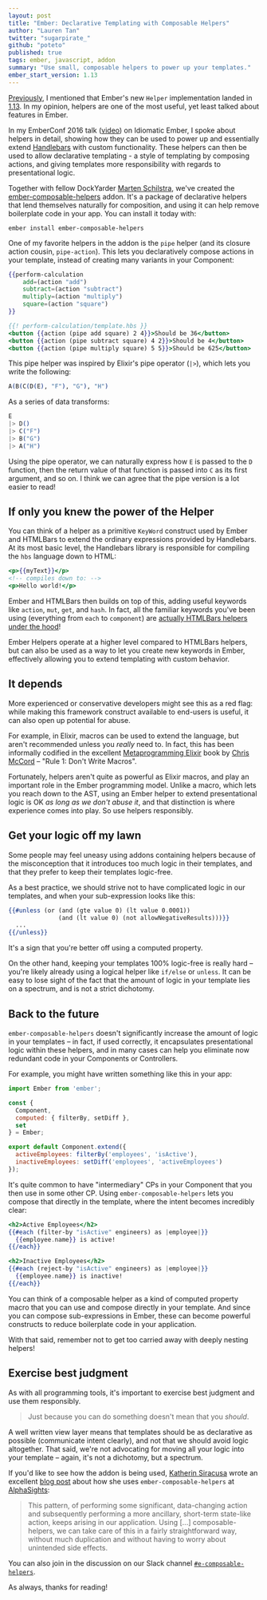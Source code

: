 ```yaml
---
layout: post
title: "Ember: Declarative Templating with Composable Helpers"
author: "Lauren Tan"
twitter: "sugarpirate_"
github: "poteto"
published: true
tags: ember, javascript, addon
summary: "Use small, composable helpers to power up your templates."
ember_start_version: 1.13
---
```


[Previously][previous-post], I mentioned that Ember's new `Helper` implementation landed in [1.13][helper-introduced]. In my opinion, helpers are one of the most useful, yet least talked about features in Ember.

In my EmberConf 2016 talk ([video][idiomatic-ember]) on Idiomatic Ember, I spoke about helpers in detail, showing how they can be used to power up and essentially extend [Handlebars][handlebars] with custom functionality. These helpers can then be used to allow declarative templating - a style of templating by composing actions, and giving templates more responsibility with regards to presentational logic.

Together with fellow DockYarder [Marten Schilstra][marten], we've created the [ember-composable-helpers][ember-composable-helpers] addon. It's a package of declarative helpers that lend themselves naturally for composition, and using it can help remove boilerplate code in your app. You can install it today with:

```
ember install ember-composable-helpers
```

One of my favorite helpers in the addon is the `pipe` helper (and its closure action cousin, `pipe-action`). This lets you declaratively compose actions in your template, instead of creating many variants in your Component:

```hbs
{{perform-calculation
    add=(action "add")
    subtract=(action "subtract")
    multiply=(action "multiply")
    square=(action "square")
}}
```

```hbs
{{! perform-calculation/template.hbs }}
<button {{action (pipe add square) 2 4}}>Should be 36</button>
<button {{action (pipe subtract square) 4 2}}>Should be 4</button>
<button {{action (pipe multiply square) 5 5}}>Should be 625</button>
```

This pipe helper was inspired by Elixir's pipe operator (`|>`), which lets you write the following:

```elixir
A(B(C(D(E), "F"), "G"), "H")
```

As a series of data transforms:

```elixir
E
|> D()
|> C("F")
|> B("G")
|> A("H")
```

Using the pipe operator, we can naturally express how `E` is passed to the `D` function, then the return value of that function is passed into `C` as its first argument, and so on. I think we can agree that the pipe version is a lot easier to read!

## If only you knew the power of the Helper

You can think of a helper as a primitive `KeyWord` construct used by Ember and HTMLBars to extend the ordinary expressions provided by Handlebars. At its most basic level, the Handlebars library is responsible for compiling the `hbs` language down to HTML:

```hbs
<p>{{myText}}</p>
<!-- compiles down to: -->
<p>Hello world!</p>
```

Ember and HTMLBars then builds on top of this, adding useful keywords like `action`, `mut`, `get`, and `hash`. In fact, all the familiar keywords you've been using (everything from `each` to `component`) are [actually HTMLBars helpers under the hood][everything-is-a-helper]!

Ember Helpers operate at a higher level compared to HTMLBars helpers, but can also be used as a way to let you create new keywords in Ember, effectively allowing you to extend templating with custom behavior.

## It depends

More experienced or conservative developers might see this as a red flag: while making this framework construct available to end-users is useful, it can also open up potential for abuse. 

For example, in Elixir, macros can be used to extend the language, but aren't recommended unless you _really_ need to. In fact, this has been informally codified in the excellent [Metaprogramming Elixir][meta] book by [Chris McCord][chris] – "Rule 1: Don't Write Macros".

Fortunately, helpers aren't quite as powerful as Elixir macros, and play an important role in the Ember programming model. Unlike a macro, which lets you reach down to the AST, using an Ember helper to extend presentational logic is OK _as long as we don't abuse it_, and that distinction is where experience comes into play. So use helpers responsibly.

## Get your logic off my lawn

Some people may feel uneasy using addons containing helpers because of the misconception that it introduces too much logic in their templates, and that they prefer to keep their templates logic-free.

As a best practice, we should strive not to have complicated logic in our templates, and when your sub-expression looks like this:

```hbs
{{#unless (or (and (gte value 0) (lt value 0.0001))
              (and (lt value 0) (not allowNegativeResults)))}}
  ...
{{/unless}}
```

It's a sign that you're better off using a computed property. 

On the other hand, keeping your templates 100% logic-free is really hard – you're likely already using a logical helper like `if/else` or `unless`. It can be easy to lose sight of the fact that the amount of logic in your template lies on a spectrum, and is not a strict dichotomy.

## Back to the future

`ember-composable-helpers` doesn't significantly increase the amount of logic in your templates – in fact, if used correctly, it encapsulates presentational logic within these helpers, and in many cases can help you eliminate now redundant code in your Components or Controllers.

For example, you might have written something like this in your app:

```js
import Ember from 'ember';

const { 
  Component, 
  computed: { filterBy, setDiff }, 
  set 
} = Ember;

export default Component.extend({
  activeEmployees: filterBy('employees', 'isActive'),
  inactiveEmployees: setDiff('employees', 'activeEmployees')
});
```

It's quite common to have "intermediary" CPs in your Component that you then use in some other CP. Using `ember-composable-helpers` lets you compose that directly in the template, where the intent becomes incredibly clear:

```hbs
<h2>Active Employees</h2>
{{#each (filter-by "isActive" engineers) as |employee|}}
  {{employee.name}} is active!
{{/each}}

<h2>Inactive Employees</h2>
{{#each (reject-by "isActive" engineers) as |employee|}}
  {{employee.name}} is inactive!
{{/each}}
```

You can think of a composable helper as a kind of computed property macro that you can use and compose directly in your template. And since you can compose sub-expressions in Ember, these can become powerful constructs to reduce boilerplate code in your application.

With that said, remember not to get too carried away with deeply nesting helpers!

## Exercise best judgment

As with all programming tools, it's important to exercise best judgment and use them responsibly. 

> Just because you can do something doesn't mean that you _should_.

A well written view layer means that templates should be as declarative as possible (communicate intent clearly), and not that we should avoid logic altogether. That said, we're not advocating for moving all your logic into your template – again, it's not a dichotomy, but a spectrum.

If you'd like to see how the addon is being used, [Katherin Siracusa][katherin] wrote an excellent [blog post][katherin-blogpost] about how she uses `ember-composable-helpers` at [AlphaSights][alphasights]:

> This pattern, of performing some significant, data-changing action and subsequently performing a more ancillary, short-term state-like action, keeps arising in our application. Using [...] composable-helpers, we can take care of this in a fairly straightforward way, without much duplication and without having to worry about unintended side effects.

You can also join in the discussion on our Slack channel [`#e-composable-helpers`][slack].

As always, thanks for reading!

[alphasights]: https://www.alphasights.com
[chris]: https://twitter.com/chris_mccord
[ember-composable-helpers]: https://github.com/DockYard/ember-composable-helpers
[everything-is-a-helper]: http://emberjs.com/api/classes/Ember.Templates.helpers.html
[handlebars]: http://handlebarsjs.com/
[helper-introduced]: http://emberjs.com/blog/2015/06/12/ember-1-13-0-released.html#toc_new-ember-js-helper-api
[idiomatic-ember]: https://www.youtube.com/watch?v=lP9ap-AKBAM&list=PL4eq2DPpyBblc8aQAd516-jGMdAhEeUiW
[katherin-blogpost]: https://m.alphasights.com/composable-helpers-and-route-actions-two-ember-add-ons-you-should-know-655cf39fd9de#.y63wvqjpm
[katherin]: https://twitter.com/katherinlaine
[marten]: https://twitter.com/Martndemus
[meta]: https://pragprog.com/book/cmelixir/metaprogramming-elixir
[previous-post]: https://dockyard.com/blog/2016/02/19/best-practices-route-actions
[slack]: https://ember-community-slackin.herokuapp.com/
